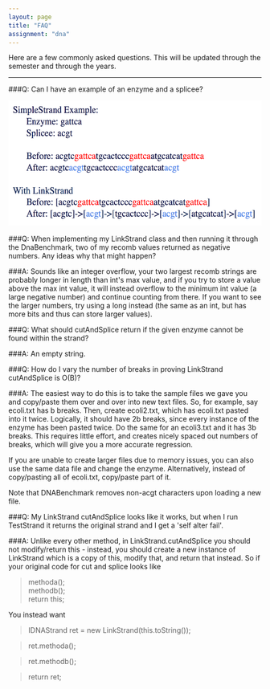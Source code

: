 ```yaml
---
layout: page
title: "FAQ"
assignment: "dna"
---
```

Here are a few commonly asked questions. This will be updated through the semester and through the years. 

---



###Q: 
 Can I have an example of an enzyme and a splicee? 

<img src="img/faq-example.png" alt="DNA example" style="width:550px;height:250px"> 


###Q: 
 When implementing my LinkStrand class and then running it through the DnaBenchmark, two of my recomb values returned as negative numbers. Any ideas why that might happen?  

###A:
 Sounds like an integer overflow, your two largest recomb strings are probably longer in length than int's max value, and if you try to store a value above the max int value, it will instead overflow to the minimum int value (a large negative number) and continue counting from there. If you want to see the larger numbers, try using a long instead (the same as an int, but has more bits and thus can store larger values).

###Q: 
 What should cutAndSplice return if the given enzyme cannot be found within the strand? 

###A:
 An empty string.


###Q: 
 How do I vary the number of breaks in proving LinkStrand cutAndSplice is O(B)?

###A:
 The easiest way to do this is to take the sample files we gave you and copy/paste them over and over into new text files. So, for example, say ecoli.txt has b breaks. Then, create ecoli2.txt, which has ecoli.txt pasted into it twice. Logically, it should have 2b breaks, since every instance of the enzyme has been pasted twice. Do the same for an ecoli3.txt and it has 3b breaks. This requires little effort, and creates nicely spaced out numbers of breaks, which will give you a more accurate regression.
 
If you are unable to create larger files due to memory issues, you can also use the same data file and change the enzyme. Alternatively, instead of copy/pasting all of ecoli.txt, copy/paste part of it.
 
Note that DNABenchmark removes non-acgt characters upon loading a new file.



###Q: 
 My LinkStrand cutAndSplice looks like it works, but when I run TestStrand it returns the original strand and I get a 'self alter fail'.

###A:
 Unlike every other method, in LinkStrand.cutAndSplice you should not modify/return this - instead, you should create a new instance of LinkStrand which is a copy of this, modify that, and return that instead. So if your original code for cut and splice looks like


> methoda();  
> methodb();  
> return this;

You instead want

> IDNAStrand ret = new LinkStrand(this.toString()); 

> ret.methoda(); 

> ret.methodb(); 

> return ret; 

